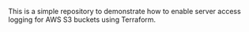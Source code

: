 This is a simple repository to demonstrate how to enable server access logging for AWS S3 buckets using Terraform.